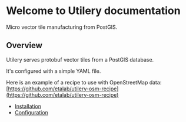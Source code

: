 # Welcome to Utilery documentation

Micro vector tile manufacturing from PostGIS.

## Overview

Utilery serves protobuf vector tiles from a PostGIS database.

It's configured with a simple YAML file.

Here is an example of a recipe to use with OpenStreetMap data: [https://github.com/etalab/utilery-osm-recipe](https://github.com/etalab/utilery-osm-recipe)

- [Installation](install.md)
- [Configuration](config.md)
